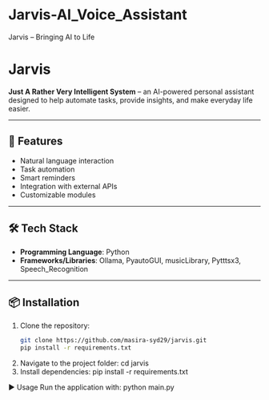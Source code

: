 # Jarvis-AI_Voice_Assistant
Jarvis – Bringing AI to Life

# Jarvis

**Just A Rather Very Intelligent System** – an AI-powered personal assistant designed to help automate tasks, provide insights, and make everyday life easier.

---

## 🚀 Features
- Natural language interaction
- Task automation
- Smart reminders
- Integration with external APIs
- Customizable modules

---

## 🛠️ Tech Stack
- **Programming Language**: Python 
- **Frameworks/Libraries**: Ollama, PyautoGUI, musicLibrary, Pytttsx3, Speech_Recognition

---

## 📦 Installation
1. Clone the repository:
   ```bash
   git clone https://github.com/masira-syd29/jarvis.git
   pip install -r requirements.txt
2. Navigate to the project folder:
   cd jarvis
3. Install dependencies:
   pip install -r requirements.txt

▶️ Usage
Run the application with:
python main.py


